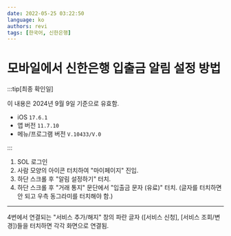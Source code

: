 ```yaml
---
date: 2022-05-25 03:22:50
language: ko
authors: revi
tags: [한국어, 신한은행]
---
```


<!--
SPDX-FileCopyrightText: (C) 2022 Hong Yongmin (https://revi.xyz/) <yewon@revi.email>

SPDX-License-Identifier: LicenseRef-CC-BY-ND-2.0-KR
-->

# 모바일에서 신한은행 입출금 알림 설정 방법

:::tip[최종 확인일]

이 내용은 2024년 9월 9일 기준으로 유효함.

- iOS `17.6.1`
- 앱 버전 `11.7.10`
- 메뉴/프로그램 버전 `V.10433/V.0`

:::

1. SOL 로그인
2. 사람 모양의 아이콘 터치하여 "마이페이지" 진입.
3. 하단 스크롤 후 "알림 설정하기" 터치.
4. 하단 스크롤 후 "거래 통지" 문단에서 "입출금 문자 (유료)" 터치.
  (글자를 터치하면 안 되고 우측 동그라미를 터치해야 함.)

<!-- truncate -->

---

4번에서 연결되는 "서비스 추가/해지" 창의 파란 글자 ([서비스 신청], [서비스 조회/변경])들을
터치하면 각각 화면으로 연결됨.
